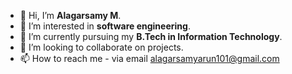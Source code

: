 - 👋 Hi, I’m **Alagarsamy M**.
- 👀 I’m interested in **software engineering**. 
- 🌱 I’m currently pursuing my **B.Tech in Information Technology**.
- 💞️ I’m looking to collaborate on projects.
- 📫 How to reach me - via email   alagarsamyarun101@gmail.com

<!---
alagarsamyarun/alagarsamyarun is a ✨ special ✨ repository because its `README.md` (this file) appears on your GitHub profile.
You can click the Preview link to take a look at your changes.
--->
